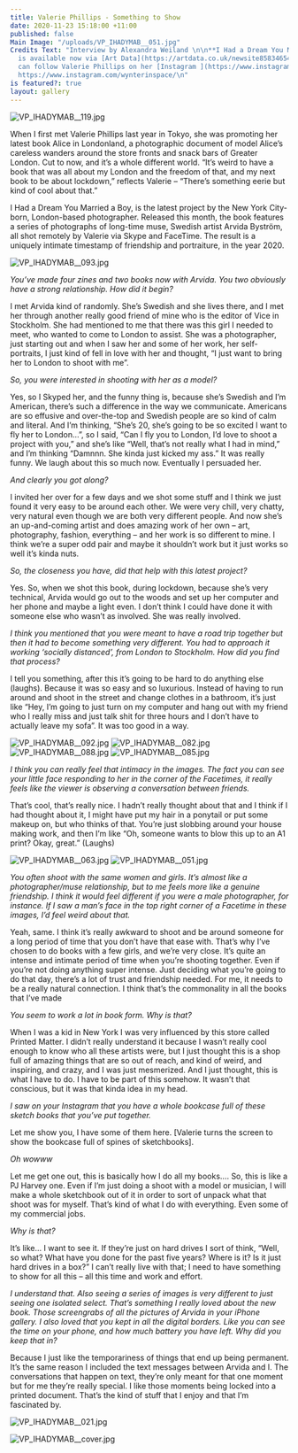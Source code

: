 ```yaml
---
title: Valerie Phillips - Something to Show
date: 2020-11-23 15:18:00 +11:00
published: false
Main Image: "/uploads/VP_IHADYMAB__051.jpg"
Credits Text: "Interview by Alexandra Weiland \n\n**I Had a Dream You Married a Boy
  is available now via [Art Data](https://artdata.co.uk/newsite85834654/wordpress/book/30982/)**\nhttps://artdata.co.uk/newsite85834654/wordpress/book/30982/\n\nYou
  can follow Valerie Phillips on her [Instagram ](https://www.instagram.com/wynterinspace/)
  https://www.instagram.com/wynterinspace/\n"
is featured?: true
layout: gallery
---
```


![VP_IHADYMAB__119.jpg](/uploads/VP_IHADYMAB__119.jpg)

When I first met Valerie Phillips last year in Tokyo, she was promoting her latest book Alice in Londonland, a photographic document of model Alice’s careless wanders around the store fronts and snack bars of Greater London. Cut to now, and it’s a whole different world. “It’s weird to have a book that was all about my London and the freedom of that, and my next book to be about lockdown,” reflects Valerie – “There’s something eerie but kind of cool about that.” 

I Had a Dream You Married a Boy, is the latest project by the New York City-born, London-based photographer. Released this month, the book features a series of photographs of long-time muse, Swedish artist Arvida Byström, all shot remotely by Valerie via Skype and FaceTime. The result is a uniquely intimate timestamp of friendship and portraiture, in the year 2020.

![VP_IHADYMAB__093.jpg](/uploads/VP_IHADYMAB__093.jpg)


*You’ve made four zines and two books now with Arvida. You two obviously have a strong relationship. How did it begin?*

I met Arvida kind of randomly. She’s Swedish and she lives there, and I met her through another really good friend of mine who is the editor of Vice in Stockholm. She had mentioned to me that there was this girl I needed to meet, who wanted to come to London to assist. She was a photographer, just starting out and when I saw her and some of her work, her self-portraits, I just kind of fell in love with her and thought, “I just want to bring her to London to shoot with me”.

*So, you were interested in shooting with her as a model?*

Yes, so I Skyped her, and the funny thing is, because she’s Swedish and I’m American, there’s such a difference in the way we communicate. Americans are so effusive and over-the-top and Swedish people are so kind of calm and literal. And I’m thinking, “She’s 20, she’s going to be so excited I want to fly her to London…”, so I said, “Can I fly you to London, I’d love to shoot a project with you,” and she’s like “Well, that’s not really what I had in mind,” and I’m thinking “Damnnn. She kinda just kicked my ass.” It was really funny. We laugh about this so much now. Eventually I persuaded her. 

*And clearly you got along?*

I invited her over for a few days and we shot some stuff and I think we just found it very easy to be around each other. We were very chill, very chatty, very natural even though we are both very different people. And now she’s an up-and-coming artist and does amazing work of her own – art, photography, fashion, everything – and her work is so different to mine. I think we’re a super odd pair and maybe it shouldn’t work but it just works so well it’s kinda nuts.


*So, the closeness you have, did that help with this latest project?*

Yes. So, when we shot this book, during lockdown, because she’s very technical, Arvida would go out to the woods and set up her computer and her phone and maybe a light even. I don’t think I could have done it with someone else who wasn’t as involved. She was really involved.

*I think you mentioned that you were meant to have a road trip together but then it had to become something very different. You had to approach it working ‘socially distanced’, from London to Stockholm. How did you find that process?*

I tell you something, after this it’s going to be hard to do anything else (laughs). Because it was so easy and so luxurious. Instead of having to run around and shoot in the street and change clothes in a bathroom, it’s just like “Hey, I’m going to just turn on my computer and hang out with my friend who I really miss and just talk shit for three hours and I don’t have to actually leave my sofa”. It was too good in a way.

![VP_IHADYMAB__092.jpg](/uploads/VP_IHADYMAB__092.jpg)
![VP_IHADYMAB__082.jpg](/uploads/VP_IHADYMAB__082.jpg)
![VP_IHADYMAB__088.jpg](/uploads/VP_IHADYMAB__088.jpg)
![VP_IHADYMAB__085.jpg](/uploads/VP_IHADYMAB__085.jpg)


*I think you can really feel that intimacy in the images. The fact you can see your little face responding to her in the corner of the Facetimes, it really feels like the viewer is observing a conversation between friends.*

That’s cool, that’s really nice. I hadn’t really thought about that and I think if I had thought about it, I might have put my hair in a ponytail or put some makeup on, but who thinks of that. You’re just slobbing around your house making work, and then I’m like “Oh, someone wants to blow this up to an A1 print? Okay, great.” (Laughs)

![VP_IHADYMAB__063.jpg](/uploads/VP_IHADYMAB__063.jpg)
![VP_IHADYMAB__051.jpg](/uploads/VP_IHADYMAB__051.jpg)

*You often shoot with the same women and girls. It’s almost like a photographer/muse relationship, but to me feels more like a genuine friendship. I think it would feel different if you were a male photographer, for instance. If I saw a man’s face in the top right corner of a Facetime in these images, I’d feel weird about that.*

Yeah, same. I think it’s really awkward to shoot and be around someone for a long period of time that you don’t have that ease with. That’s why I’ve chosen to do books with a few girls, and we’re very close. It’s quite an intense and intimate period of time when you’re shooting together. Even if you’re not doing anything super intense. Just deciding what you’re going to do that day, there’s a lot of trust and friendship needed. For me, it needs to be a really natural connection. I think that’s the commonality in all the books that I’ve made


*You seem to work a lot in book form. Why is that?*

When I was a kid in New York I was very influenced by this store called Printed Matter. I didn’t really understand it because I wasn’t really cool enough to know who all these artists were, but I just thought this is a shop full of amazing things that are so out of reach, and kind of weird, and inspiring, and crazy, and I was just mesmerized. And I just thought, this is what I have to do. I have to be part of this somehow. It wasn’t that conscious, but it was that kinda idea in my head.

*I saw on your Instagram that you have a whole bookcase full of these sketch books that you’ve put together.*

Let me show you, I have some of them here. [Valerie turns the screen to show the bookcase full of spines of sketchbooks].

*Oh wowww*

Let me get one out, this is basically how I do all my books…. So, this is like a PJ Harvey one. Even if I’m just doing a shoot with a model or musician, I will make a whole sketchbook out of it in order to sort of unpack what that shoot was for myself. That’s kind of what I do with everything. Even some of my commercial jobs. 

*Why is that?*

It’s like… I want to see it. If they’re just on hard drives I sort of think, “Well, so what? What have you done for the past five years? Where is it? Is it just hard drives in a box?” I can’t really live with that; I need to have something to show for all this – all this time and work and effort.

*I understand that. Also seeing a series of images is very different to just seeing one isolated select. That’s something I really loved about the new book. Those screengrabs of all the pictures of Arvida in your iPhone gallery. I also loved that you kept in all the digital borders. Like you can see the time on your phone, and how much battery you have left. Why did you keep that in?*

Because I just like the temporariness of things that end up being permanent. It’s the same reason I included the text messages between Arvida and I. The conversations that happen on text, they’re only meant for that one moment but for me they’re really special. I like those moments being locked into a printed document. That’s the kind of stuff that I enjoy and that I’m fascinated by. 



![VP_IHADYMAB__021.jpg](/uploads/VP_IHADYMAB__021.jpg)

![VP_IHADYMAB__cover.jpg](/uploads/VP_IHADYMAB__cover.jpg)

